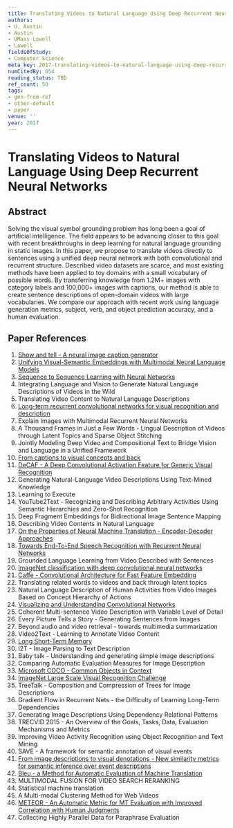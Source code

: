 ```yaml
---
title: Translating Videos to Natural Language Using Deep Recurrent Neural Networks
authors:
- U. Austin
- Austin
- UMass Lowell
- Lowell
fieldsOfStudy:
- Computer Science
meta_key: 2017-translating-videos-to-natural-language-using-deep-recurrent-neural-networks
numCitedBy: 654
reading_status: TBD
ref_count: 50
tags:
- gen-from-ref
- other-default
- paper
venue: ''
year: 2017
---
```


# Translating Videos to Natural Language Using Deep Recurrent Neural Networks

## Abstract

Solving the visual symbol grounding problem has long been a goal of artificial intelligence. The field appears to be advancing closer to this goal with recent breakthroughs in deep learning for natural language grounding in static images. In this paper, we propose to translate videos directly to sentences using a unified deep neural network with both convolutional and recurrent structure. Described video datasets are scarce, and most existing methods have been applied to toy domains with a small vocabulary of possible words. By transferring knowledge from 1.2M+ images with category labels and 100,000+ images with captions, our method is able to create sentence descriptions of open-domain videos with large vocabularies. We compare our approach with recent work using language generation metrics, subject, verb, and object prediction accuracy, and a human evaluation.

## Paper References

1. [Show and tell - A neural image caption generator](2015-show-and-tell-a-neural-image-caption-generator)
2. [Unifying Visual-Semantic Embeddings with Multimodal Neural Language Models](2014-unifying-visual-semantic-embeddings-with-multimodal-neural-language-models)
3. [Sequence to Sequence Learning with Neural Networks](2014-sequence-to-sequence-learning-with-neural-networks)
4. Integrating Language and Vision to Generate Natural Language Descriptions of Videos in the Wild
5. Translating Video Content to Natural Language Descriptions
6. [Long-term recurrent convolutional networks for visual recognition and description](2015-long-term-recurrent-convolutional-networks-for-visual-recognition-and-description)
7. Explain Images with Multimodal Recurrent Neural Networks
8. A Thousand Frames in Just a Few Words - Lingual Description of Videos through Latent Topics and Sparse Object Stitching
9. Jointly Modeling Deep Video and Compositional Text to Bridge Vision and Language in a Unified Framework
10. [From captions to visual concepts and back](2015-from-captions-to-visual-concepts-and-back)
11. [DeCAF - A Deep Convolutional Activation Feature for Generic Visual Recognition](2014-decaf-a-deep-convolutional-activation-feature-for-generic-visual-recognition)
12. Generating Natural-Language Video Descriptions Using Text-Mined Knowledge
13. Learning to Execute
14. YouTube2Text - Recognizing and Describing Arbitrary Activities Using Semantic Hierarchies and Zero-Shot Recognition
15. Deep Fragment Embeddings for Bidirectional Image Sentence Mapping
16. Describing Video Contents in Natural Language
17. [On the Properties of Neural Machine Translation - Encoder-Decoder Approaches](2014-on-the-properties-of-neural-machine-translation-encoder-decoder-approaches)
18. [Towards End-To-End Speech Recognition with Recurrent Neural Networks](2014-towards-end-to-end-speech-recognition-with-recurrent-neural-networks)
19. Grounded Language Learning from Video Described with Sentences
20. [ImageNet classification with deep convolutional neural networks](2012-imagenet-classification-with-deep-convolutional-neural-networks)
21. [Caffe - Convolutional Architecture for Fast Feature Embedding](2014-caffe-convolutional-architecture-for-fast-feature-embedding)
22. Translating related words to videos and back through latent topics
23. Natural Language Description of Human Activities from Video Images Based on Concept Hierarchy of Actions
24. [Visualizing and Understanding Convolutional Networks](2014-visualizing-and-understanding-convolutional-networks)
25. Coherent Multi-sentence Video Description with Variable Level of Detail
26. Every Picture Tells a Story - Generating Sentences from Images
27. Beyond audio and video retrieval - towards multimedia summarization
28. Video2Text - Learning to Annotate Video Content
29. [Long Short-Term Memory](1997-long-short-term-memory)
30. I2T - Image Parsing to Text Description
31. Baby talk - Understanding and generating simple image descriptions
32. Comparing Automatic Evaluation Measures for Image Description
33. [Microsoft COCO - Common Objects in Context](2014-microsoft-coco-common-objects-in-context)
34. [ImageNet Large Scale Visual Recognition Challenge](2015-imagenet-large-scale-visual-recognition-challenge)
35. TreeTalk - Composition and Compression of Trees for Image Descriptions
36. Gradient Flow in Recurrent Nets - the Difficulty of Learning Long-Term Dependencies
37. Generating Image Descriptions Using Dependency Relational Patterns
38. TRECVID 2015 - An Overview of the Goals, Tasks, Data, Evaluation Mechanisms and Metrics
39. Improving Video Activity Recognition using Object Recognition and Text Mining
40. SAVE - A framework for semantic annotation of visual events
41. [From image descriptions to visual denotations - New similarity metrics for semantic inference over event descriptions](2014-from-image-descriptions-to-visual-denotations-new-similarity-metrics-for-semantic-inference-over-event-descriptions)
42. [Bleu - a Method for Automatic Evaluation of Machine Translation](2002-bleu-a-method-for-automatic-evaluation-of-machine-translation)
43. MULTIMODAL FUSION FOR VIDEO SEARCH RERANKING
44. Statistical machine translation
45. A Multi-modal Clustering Method for Web Videos
46. [METEOR - An Automatic Metric for MT Evaluation with Improved Correlation with Human Judgments](2005-meteor-an-automatic-metric-for-mt-evaluation-with-improved-correlation-with-human-judgments)
47. Collecting Highly Parallel Data for Paraphrase Evaluation
